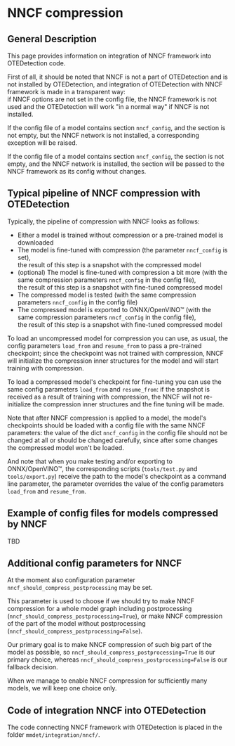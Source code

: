 # NNCF compression

## General Description

This page provides information on integration of NNCF framework into OTEDetection code.

First of all, it should be noted that NNCF is not a part of OTEDetection and is not
installed by OTEDetection, and integration of OTEDetection with NNCF framework is made in a
transparent way:  
if NNCF options are not set in the config file, the NNCF framework is not used and the
OTEDetection will work "in a normal way" if NNCF is not installed.

If the config file of a model contains section `nncf_config`, and the section is not empty,
but the NNCF network is not installed, a corresponding exception will be raised.

If the config file of a model contains section `nncf_config`, the section is not empty,
and the NNCF network is installed, the section will be passed to the NNCF framework as its
config without changes.

## Typical pipeline of NNCF compression with OTEDetection

Typically, the pipeline of compression with NNCF looks as follows:

* Either a model is trained without compression or a pre-trained model is downloaded
* The model is fine-tuned with compression (the parameter `nncf_config` is set),  
  the result of this step is a snapshot with the compressed model
* (optional) The model is fine-tuned with compression a bit more
  (with the same compression parameters `nncf_config` in the config file),  
  the result of this step is a snapshot with fine-tuned compressed model
* The compressed model is tested
  (with the same compression parameters `nncf_config` in the config file)
* The compressed model is exported to ONNX/OpenVINO™
  (with the same compression parameters `nncf_config` in the config file),  
  the result of this step is a snapshot with fine-tuned compressed model

To load an uncompressed model for compression you can use, as usual, the config parameters
`load_from` and `resume_from` to pass a pre-trained checkpoint; since the checkpoint was not
trained with compression, NNCF will initialize the compression inner structures for the model
and will start training with compression.

To load a compressed model's checkpoint for fine-tuning you can use the same config parameters
`load_from` and `resume_from`: if the snapshot is received as a result of training with
compression, the NNCF will not re-initialize the compression inner structures and the fine
tuning will be made.

Note that after NNCF compression is applied to a model, the model's checkpoints should be
loaded with a config file with the same NNCF parameters: the value of the dict `nncf_config` in
the config file should not be changed at all or should be changed carefully, since after some
changes the compressed model won't be loaded.

And note that when you make testing and/or exporting to ONNX/OpenVINO™, the corresponding
scripts (`tools/test.py` and `tools/export.py`) receive the path to the model's checkpoint as a
command line parameter, the parameter overrides the value of the config parameters `load_from`
and `resume_from`.

## Example of config files for models compressed by NNCF

TBD

## Additional config parameters for NNCF

At the moment also configuration parameter `nncf_should_compress_postprocessing` may be set.

This parameter is used to choose if we should try to make NNCF compression
for a whole model graph including postprocessing (`nncf_should_compress_postprocessing=True`),
or make NNCF compression of the part of the model without postprocessing
(`nncf_should_compress_postprocessing=False`).

Our primary goal is to make NNCF compression of such big part of the model as
possible, so `nncf_should_compress_postprocessing=True` is our primary choice, whereas
`nncf_should_compress_postprocessing=False` is our fallback decision.

When we manage to enable NNCF compression for sufficiently many models,
we will keep one choice only.

## Code of integration NNCF into OTEDetection

The code connecting NNCF framework with OTEDetection is placed in the folder
`mmdet/integration/nncf/`.
